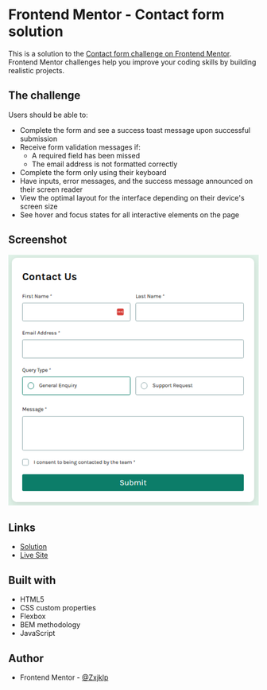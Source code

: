 # Frontend Mentor - Contact form solution

This is a solution to the [Contact form challenge on Frontend Mentor](https://www.frontendmentor.io/challenges/contact-form--G-hYlqKJj). Frontend Mentor challenges help you improve your coding skills by building realistic projects.

## The challenge

Users should be able to:

- Complete the form and see a success toast message upon successful submission
- Receive form validation messages if:
  - A required field has been missed
  - The email address is not formatted correctly
- Complete the form only using their keyboard
- Have inputs, error messages, and the success message announced on their screen reader
- View the optimal layout for the interface depending on their device's screen size
- See hover and focus states for all interactive elements on the page

## Screenshot

![](./screenshot.png)

## Links

- [Solution](https://www.frontendmentor.io/solutions/contact-form-DLTySPijZk)
- [Live Site](https://zxjklp.github.io/contact-form/)

## Built with

- HTML5
- CSS custom properties
- Flexbox
- BEM methodology
- JavaScript

## Author

- Frontend Mentor - [@Zxjklp](https://www.frontendmentor.io/profile/Zxjklp)
